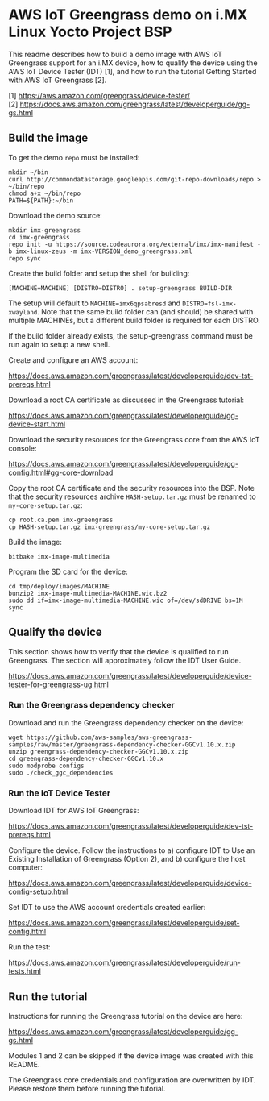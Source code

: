 # AWS IoT Greengrass demo on i.MX Linux Yocto Project BSP

This readme describes how to build a demo image with AWS IoT Greengrass
support for an i.MX device, how to qualify the device using the AWS IoT
Device Tester (IDT) [1], and how to run the tutorial Getting Started
with AWS IoT Greengrass [2].

[1] https://aws.amazon.com/greengrass/device-tester/  
[2] https://docs.aws.amazon.com/greengrass/latest/developerguide/gg-gs.html

## Build the image

To get the demo `repo` must be installed:

```
mkdir ~/bin
curl http://commondatastorage.googleapis.com/git-repo-downloads/repo > ~/bin/repo
chmod a+x ~/bin/repo
PATH=${PATH}:~/bin
```

Download the demo source:

```
mkdir imx-greengrass
cd imx-greengrass
repo init -u https://source.codeaurora.org/external/imx/imx-manifest -b imx-linux-zeus -m imx-VERSION_demo_greengrass.xml
repo sync
```

Create the build folder and setup the shell for building:

```
[MACHINE=MACHINE] [DISTRO=DISTRO] . setup-greengrass BUILD-DIR
```

The setup will default to `MACHINE=imx6qpsabresd` and
`DISTRO=fsl-imx-xwayland`. Note that the same build folder can (and
should) be shared with multiple MACHINEs, but a different build folder
is required for each DISTRO.

If the build folder already exists, the setup-greengrass command
must be run again to setup a new shell.

Create and configure an AWS account:

https://docs.aws.amazon.com/greengrass/latest/developerguide/dev-tst-prereqs.html

Download a root CA certificate as discussed in the Greengrass tutorial:

https://docs.aws.amazon.com/greengrass/latest/developerguide/gg-device-start.html

Download the security resources for the Greengrass core from the AWS
IoT console:

https://docs.aws.amazon.com/greengrass/latest/developerguide/gg-config.html#gg-core-download

Copy the root CA certificate and the security resources into the BSP.
Note that the security resources archive `HASH-setup.tar.gz` must be
renamed to `my-core-setup.tar.gz`:

```
cp root.ca.pem imx-greengrass
cp HASH-setup.tar.gz imx-greengrass/my-core-setup.tar.gz
```

Build the image:

```
bitbake imx-image-multimedia
```

Program the SD card for the device:

```
cd tmp/deploy/images/MACHINE
bunzip2 imx-image-multimedia-MACHINE.wic.bz2
sudo dd if=imx-image-multimedia-MACHINE.wic of=/dev/sdDRIVE bs=1M
sync
```

## Qualify the device

This section shows how to verify that the device is qualified to run
Greengrass. The section will approximately follow the IDT User Guide.

https://docs.aws.amazon.com/greengrass/latest/developerguide/device-tester-for-greengrass-ug.html

### Run the Greengrass dependency checker

Download and run the Greengrass dependency checker on the device:

```
wget https://github.com/aws-samples/aws-greengrass-samples/raw/master/greengrass-dependency-checker-GGCv1.10.x.zip
unzip greengrass-dependency-checker-GGCv1.10.x.zip
cd greengrass-dependency-checker-GGCv1.10.x
sudo modprobe configs
sudo ./check_ggc_dependencies
```

### Run the IoT Device Tester

Download IDT for AWS IoT Greengrass:

https://docs.aws.amazon.com/greengrass/latest/developerguide/dev-tst-prereqs.html

Configure the device. Follow the instructions to a) configure IDT to
Use an Existing Installation of Greengrass (Option 2), and b) configure
the host computer:

https://docs.aws.amazon.com/greengrass/latest/developerguide/device-config-setup.html

Set IDT to use the AWS account credentials created earlier:

https://docs.aws.amazon.com/greengrass/latest/developerguide/set-config.html

Run the test:

https://docs.aws.amazon.com/greengrass/latest/developerguide/run-tests.html

## Run the tutorial

Instructions for running the Greengrass tutorial on the device are
here:

https://docs.aws.amazon.com/greengrass/latest/developerguide/gg-gs.html

Modules 1 and 2 can be skipped if the device image was created with
this README.

The Greengrass core credentials and configuration are overwritten by
IDT. Please restore them before running the tutorial.
